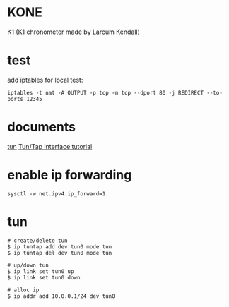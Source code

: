 # KONE
K1 (K1 chronometer made by Larcum Kendall)

# test
add iptables for local test:
```
iptables -t nat -A OUTPUT -p tcp -m tcp --dport 80 -j REDIRECT --to-ports 12345
```

# documents
[tun](https://www.kernel.org/doc/Documentation/networking/tuntap.txt)
[Tun/Tap interface tutorial](http://backreference.org/2010/03/26/tuntap-interface-tutorial/)

# enable ip forwarding
```
sysctl -w net.ipv4.ip_forward=1
```
# tun
```
# create/delete tun
$ ip tuntap add dev tun0 mode tun
$ ip tuntap del dev tun0 mode tun

# up/down tun
$ ip link set tun0 up
$ ip link set tun0 down

# alloc ip
$ ip addr add 10.0.0.1/24 dev tun0

```

